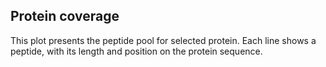 ## Protein coverage

This plot presents the peptide pool for selected protein. Each line shows a peptide, with its length and position on the protein sequence.
